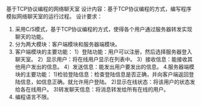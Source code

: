 基于TCP协议编程的网络聊天室
设计内容：基于TCP协议编程的方式，编写程序模拟网络聊天室的运行过程。
设计要求：
1. 采用C/S模式，基于TCP协议编程的方式，使得各个用户通过服务器转发实现聊天的功能。
2. 分为两大模块：客户端模块和服务器端模块。
3. 客户端模块的主要功能：
1）登陆功能：用户可以注册，然后选择服务器登入聊天室。
2）显示用户：将在线用户显示在列表中。
3）接收信息：能接收其他用户发出的信息。
4）发送信息：能发出用户要发出的信息。
4.服务器端模块的主要功能：
1)检验登陆信息：检查登陆信息是否正确，并向客户端返回登陆信息，如信息正确。就允许用户登陆。
2)显示在线状态：将该用户的状态发给各在线用户。
3)转发聊天信息：将消息转发给所有在线的用户。
5. 编程语言不限。

